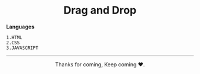 <h1 align="center">Drag and Drop</h1>


**Languages**
```
1.HTML
2.CSS
3.JAVASCRIPT
```


<hr>
<p align="center">Thanks for coming, Keep coming ❤️.</p>